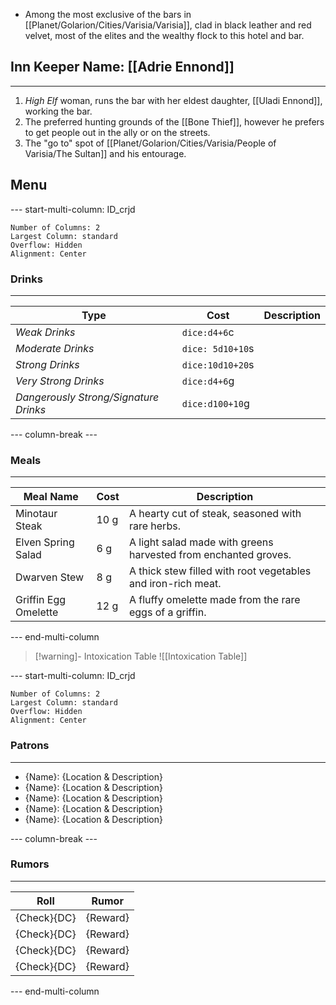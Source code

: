 - Among the most exclusive of the bars in [[Planet/Golarion/Cities/Varisia/Varisia]], clad in black leather and red velvet, most of the elites and the wealthy flock to this hotel and bar.

## Inn Keeper Name:  [[Adrie Ennond]]
---
1. *High Elf* woman, runs the bar with her eldest daughter, [[Uladi Ennond]], working the bar.
2. The preferred hunting grounds of the [[Bone Thief]], however he prefers to get people out in the ally or on the streets.
3. The "go to" spot of [[Planet/Golarion/Cities/Varisia/People of Varisia/The Sultan]] and his entourage.

## Menu
--- start-multi-column: ID_crjd
```column-settings
Number of Columns: 2
Largest Column: standard
Overflow: Hidden
Alignment: Center
```

### Drinks
---

| **Type**                              | **Cost**         | **Description** |
| ------------------------------------- | ---------------- | --------------- |
| *Weak Drinks*                         | `dice:d4+6`c     |                 |
| *Moderate Drinks*                     | `dice: 5d10+10`s |                 |
| *Strong Drinks*                       | `dice:10d10+20`s |                 |
| *Very Strong Drinks*                  | `dice:d4+6`g     |                 |
| *Dangerously Strong/Signature Drinks* | `dice:d100+10`g  |                 |

--- column-break ---
### Meals
---

| **Meal Name**        | **Cost** | **Description**                                                 |
| -------------------- | -------- | --------------------------------------------------------------- |
| Minotaur Steak       | 10 g     | A hearty cut of steak, seasoned with rare herbs.                |
| Elven Spring Salad   | 6 g      | A light salad made with greens harvested from enchanted groves. |
| Dwarven Stew         | 8 g      | A thick stew filled with root vegetables and iron-rich meat.    |
| Griffin Egg Omelette | 12 g     | A fluffy omelette made from the rare eggs of a griffin.         |

--- end-multi-column
>[!warning]- Intoxication Table
>![[Intoxication Table]]

--- start-multi-column: ID_crjd
```column-settings
Number of Columns: 2
Largest Column: standard
Overflow: Hidden
Alignment: Center
```

### Patrons
---
- {Name}: {Location & Description}
- {Name}: {Location & Description}
- {Name}: {Location & Description}
- {Name}: {Location & Description}
- {Name}: {Location & Description}

--- column-break ---
### Rumors
---

| **Roll**    | **Rumor** |
| ----------- | --------- |
| {Check}{DC} | {Reward}  |
| {Check}{DC} | {Reward}  |
| {Check}{DC} | {Reward}  |
| {Check}{DC} | {Reward}  |

--- end-multi-column

